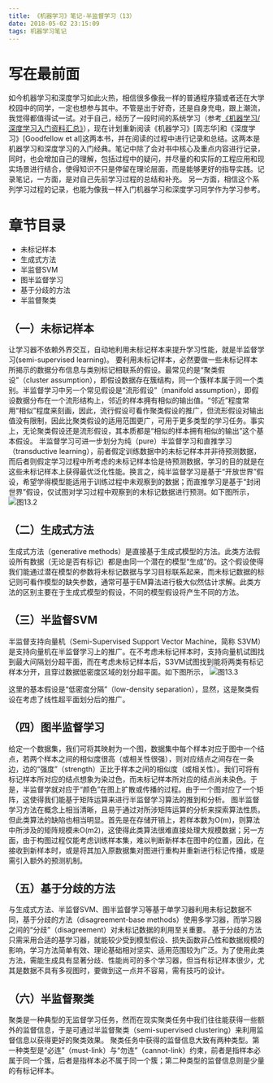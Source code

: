 ```yaml
---
title: 《机器学习》笔记-半监督学习（13）
date: 2018-05-02 23:15:09
tags: 机器学习笔记
---
```

# 写在最前面
如今机器学习和深度学习如此火热，相信很多像我一样的普通程序猿或者还在大学校园中的同学，一定也想参与其中。不管是出于好奇，还是自身充电，跟上潮流，我觉得都值得试一试。对于自己，经历了一段时间的系统学习（参考[《机器学习/深度学习入门资料汇总》](https://zhuanlan.zhihu.com/p/30980999)），现在计划重新阅读《机器学习》[周志华]和《深度学习》[Goodfellow et al]这两本书，并在阅读的过程中进行记录和总结。这两本是机器学习和深度学习的入门经典。笔记中除了会对书中核心及重点内容进行记录，同时，也会增加自己的理解，包括过程中的疑问，并尽量的和实际的工程应用和现实场景进行结合，使得知识不只是停留在理论层面，而是能够更好的指导实践。记录笔记，一方面，是对自己先前学习过程的总结和补充。 另一方面，相信这个系列学习过程的记录，也能为像我一样入门机器学习和深度学习同学作为学习参考。

# 章节目录
* 未标记样本
* 生成式方法
* 半监督SVM
* 图半监督学习
* 基于分歧的方法
* 半监督聚类

## （一）未标记样本
让学习器不依赖外界交互，自动地利用未标记样本来提升学习性能，就是半监督学习(semi-supervised learning)。
要利用未标记样本，必然要做一些未标记样本所揭示的数据分布信息与类别标记相联系的假设。最常见的是“聚类假设”（cluster assumption），即假设数据存在簇结构，同一个簇样本属于同一个类别。半监督学习中另一个常见假设是“流形假设”（manifold assumption），即假设数据分布在一个流形结构上，邻近的样本拥有相似的输出值。“邻近”程度常用“相似”程度来刻画，因此，流行假设可看作聚类假设的推广，但流形假设对输出值没有限制，因此比聚类假设的适用范围更广，可用于更多类型的学习任务。事实上，无论聚类假设还是流形假设，其本质都是“相似的样本拥有相似的输出”这个基本假设。
半监督学习可进一步划分为纯（pure）半监督学习和直推学习（transductive learning），前者假定训练数据中的未标记样本并非待预测数据，而后者则假定学习过程中所考虑的未标记样本恰是待预测数据，学习的目的就是在这些未标记样本上获得最优泛化性能。换言之，纯半监督学习是基于“开放世界”假设，希望学得模型能适用于训练过程中未观察到的数据；而直推学习是基于“封闭世界”假设，仅试图对学习过程中观察到的未标记数据进行预测。如下图所示，
![图13.2](http://upload-images.jianshu.io/upload_images/4905018-6ff5175835dedf29.png?imageMogr2/auto-orient/strip%7CimageView2/2/w/1240)


## （二）生成式方法
生成式方法（generative methods）是直接基于生成式模型的方法。此类方法假设所有数据（无论是否有标记）都是由同一个潜在的模型“生成”的。这个假设使得我们能通过潜在模型的参数将未标记数据与学习目标联系起来，而未标记数据的标记则可看作模型的缺失参数，通常可基于EM算法进行极大似然估计求解。此类方法的区别主要在于生成式模型的假设，不同的模型假设将产生不同的方法。

## （三）半监督SVM
半监督支持向量机（Semi-Supervised Support Vector Machine，简称 S3VM）是支持向量机在半监督学习上的推广。在不考虑未标记样本时，支持向量机试图找到最大间隔划分超平面，而在考虑未标记样本后，S3VM试图找到能将两类有标记样本分开，且穿过数据低密度区域的划分超平面。如下图所示，
![图13.3](https://upload-images.jianshu.io/upload_images/4905018-326ab3b967720f7f.png?imageMogr2/auto-orient/strip%7CimageView2/2/w/1240)

这里的基本假设是“低密度分隔”（low-density separation），显然，这是聚类假设在考虑了线性超平面划分后的推广。

## （四）图半监督学习
给定一个数据集，我们可将其映射为一个图，数据集中每个样本对应于图中一个结点，若两个样本之间的相似度很高（或相关性很强），则对应结点之间存在一条边，边的“强度”（strength）正比于样本之间的相似度（或相关性）。我们可将有标记样本所对应的结点想象为染过色，而未标记样本所对应的结点尚未染色。于是，半监督学就对应于“颜色”在图上扩散或传播的过程。由于一个图对应了一个矩阵，这使得我们能基于矩阵运算来进行半监督学习算法的推到和分析。
图半监督学习方法在概念上相当清晰，且易于通过对所涉矩阵运算的分析来探索算法性质。但此类算法的缺陷也相当明显。首先是在存储开销上，若样本数为O(m)，则算法中所涉及的矩阵规模未O(m2)，这使得此类算法很难直接处理大规模数据；另一方面，由于构图过程仅能考虑训练样本集，难以判断新样本在图中的位置，因此，在接收到新样本时，或是将其加入原数据集对图进行重构并重新进行标记传播，或是需引入额外的预测机制。

## （五）基于分歧的方法
与生成式方法、半监督SVM、图半监督学习等基于单学习器利用未标记数据不同，基于分歧的方法（disagreement-base methods）使用多学习器，而学习器之间的“分歧”（disagreement）对未标记数据的利用至关重要。
基于分歧的方法只需采用合适的基学习器，就能较少受到模型假设、损失函数非凸性和数据规模的影响，学习方法简单有效、理论基础相对坚实、适用范围较为广泛。为了使用此类方法，需能生成具有显著分歧、性能尚可的多个学习器，但当有标记样本很少，尤其是数据不具有多视图时，要做到这一点并不容易，需有技巧的设计。

## （六）半监督聚类
聚类是一种典型的无监督学习任务，然而在现实聚类任务中我们往往能获得一些额外的监督信息，于是可通过半监督聚类（semi-supervised clustering）来利用监督信息以获得更好的聚类效果。
聚类任务中获得的监督信息大致有两种类型。第一种类型是“必连”（must-link）与“勿连”（cannot-link）约束，前者是指样本必属于同一个簇，后者是指样本必不属于同一个簇；第二种类型的监督信息则是少量的有标记样本。





















